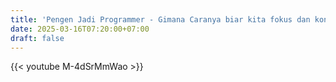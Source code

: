 ```yaml
---
title: 'Pengen Jadi Programmer - Gimana Caranya biar kita fokus dan konsisten belajar ngoding?'
date: 2025-03-16T07:20:00+07:00
draft: false
---
```


{{< youtube M-4dSrMmWao >}}
